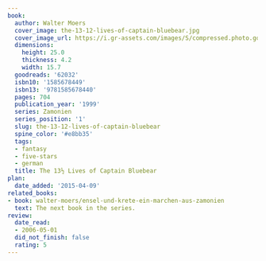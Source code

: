 ```yaml
---
book:
  author: Walter Moers
  cover_image: the-13-12-lives-of-captain-bluebear.jpg
  cover_image_url: https://i.gr-assets.com/images/S/compressed.photo.goodreads.com/books/1388176963l/62032.jpg
  dimensions:
    height: 25.0
    thickness: 4.2
    width: 15.7
  goodreads: '62032'
  isbn10: '1585678449'
  isbn13: '9781585678440'
  pages: 704
  publication_year: '1999'
  series: Zamonien
  series_position: '1'
  slug: the-13-12-lives-of-captain-bluebear
  spine_color: '#e8bb35'
  tags:
  - fantasy
  - five-stars
  - german
  title: The 13½ Lives of Captain Bluebear
plan:
  date_added: '2015-04-09'
related_books:
- book: walter-moers/ensel-und-krete-ein-marchen-aus-zamonien
  text: The next book in the series.
review:
  date_read:
  - 2006-05-01
  did_not_finish: false
  rating: 5
---
```

